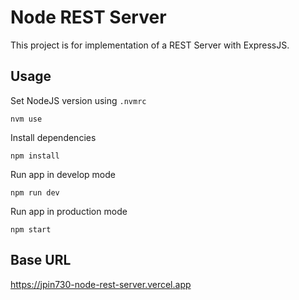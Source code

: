 # Node REST Server

This project is for implementation of a REST Server with ExpressJS.

## Usage

Set NodeJS version using `.nvmrc`

```
nvm use
```

Install dependencies

```
npm install
```

Run app in develop mode

```
npm run dev
```

Run app in production mode

```
npm start
```

## Base URL

https://jpin730-node-rest-server.vercel.app
